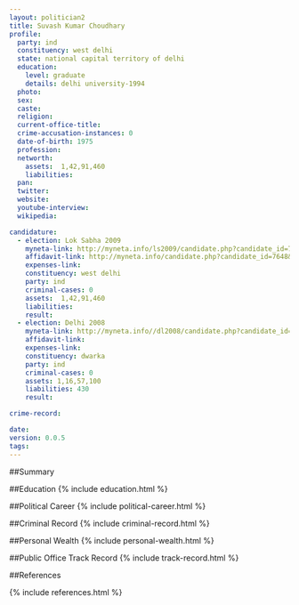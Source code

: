 ```yaml
---
layout: politician2
title: Suvash Kumar Choudhary
profile: 
  party: ind
  constituency: west delhi
  state: national capital territory of delhi
  education: 
    level: graduate
    details: delhi university-1994
  photo: 
  sex: 
  caste: 
  religion: 
  current-office-title: 
  crime-accusation-instances: 0
  date-of-birth: 1975
  profession: 
  networth: 
    assets:  1,42,91,460
    liabilities: 
  pan: 
  twitter: 
  website: 
  youtube-interview: 
  wikipedia: 

candidature: 
  - election: Lok Sabha 2009
    myneta-link: http://myneta.info/ls2009/candidate.php?candidate_id=7648
    affidavit-link: http://myneta.info/candidate.php?candidate_id=7648&scan=original
    expenses-link: 
    constituency: west delhi 
    party: ind
    criminal-cases: 0
    assets:  1,42,91,460
    liabilities: 
    result:  
  - election: Delhi 2008
    myneta-link: http://myneta.info//dl2008/candidate.php?candidate_id=398
    affidavit-link: 
    expenses-link: 
    constituency: dwarka 
    party: ind
    criminal-cases: 0
    assets: 1,16,57,100
    liabilities: 430
    result:  

crime-record: 

date: 
version: 0.0.5
tags: 
---
```

##Summary


##Education
{% include education.html %}


##Political Career
{% include political-career.html %}


##Criminal Record
{% include criminal-record.html %}


##Personal Wealth
{% include personal-wealth.html %}


##Public Office Track Record
{% include track-record.html %}


##References


{% include references.html %}